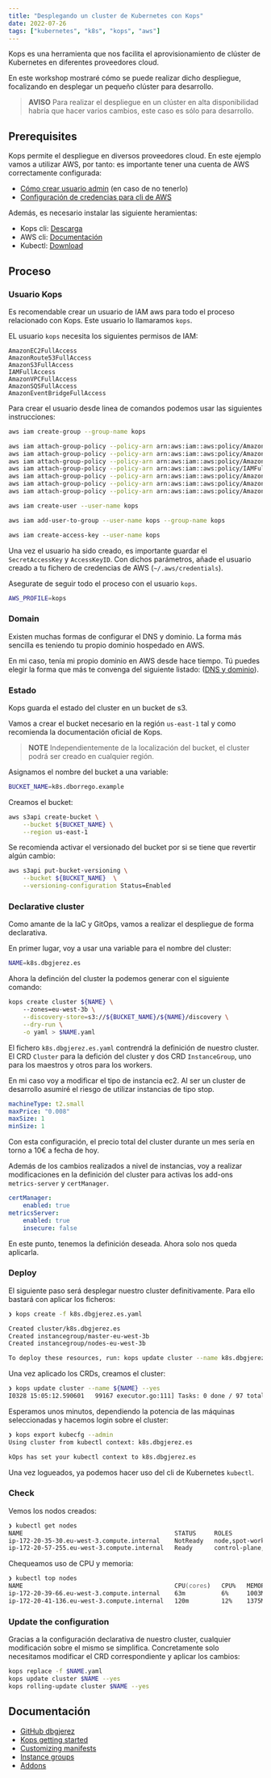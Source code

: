 ```yaml
---
title: "Desplegando un cluster de Kubernetes con Kops"
date: 2022-07-26
tags: ["kubernetes", "k8s", "kops", "aws"]
---
```

Kops es una herramienta que nos facilita el aprovisionamiento de clúster de Kubernetes en diferentes proveedores cloud. 

En este workshop mostraré cómo se puede realizar dicho despliegue, focalizando en desplegar un pequeño clúster para desarrollo. 
<!--more-->
> **AVISO** Para realizar el despliegue en un clúster en alta disponibilidad habría que hacer varios cambios, este caso es sólo para desarrollo.

## Prerequisites
Kops permite el despliegue en diversos proveedores cloud. En este ejemplo vamos a utilizar AWS, por tanto: es importante tener una cuenta de AWS correctamente configurada:

* [Cómo crear usuario admin](https://docs.aws.amazon.com/sdk-for-go/v1/developer-guide/configuring-sdk.html#specifying-credentials) (en caso de no tenerlo)
* [Configuración de credencias para cli de AWS](https://docs.aws.amazon.com/sdk-for-go/v1/developer-guide/configuring-sdk.html#specifying-credentials)

Además, es necesario instalar las siguiente heramientas:

* Kops cli: [Descarga](https://kops.sigs.k8s.io/getting_started/install/)
* AWS cli: [Documentación](https://aws.amazon.com/cli/)
* Kubectl: [Download](https://kubernetes.io/docs/tasks/tools/install-kubectl-linux/)

## Proceso

### Usuario Kops
Es recomendable crear un usuario de IAM aws para todo el proceso relacionado con Kops. Este usuario lo llamaramos ```kops```.

EL usuario ```kops``` necesita los siguientes permisos de IAM:

```properties
AmazonEC2FullAccess
AmazonRoute53FullAccess
AmazonS3FullAccess
IAMFullAccess
AmazonVPCFullAccess
AmazonSQSFullAccess
AmazonEventBridgeFullAccess
```

Para crear el usuario desde linea de comandos podemos usar las siguientes instrucciones: 

```zsh
aws iam create-group --group-name kops

aws iam attach-group-policy --policy-arn arn:aws:iam::aws:policy/AmazonEC2FullAccess --group-name kops
aws iam attach-group-policy --policy-arn arn:aws:iam::aws:policy/AmazonRoute53FullAccess --group-name kops
aws iam attach-group-policy --policy-arn arn:aws:iam::aws:policy/AmazonS3FullAccess --group-name kops
aws iam attach-group-policy --policy-arn arn:aws:iam::aws:policy/IAMFullAccess --group-name kops
aws iam attach-group-policy --policy-arn arn:aws:iam::aws:policy/AmazonVPCFullAccess --group-name kops
aws iam attach-group-policy --policy-arn arn:aws:iam::aws:policy/AmazonSQSFullAccess --group-name kops
aws iam attach-group-policy --policy-arn arn:aws:iam::aws:policy/AmazonEventBridgeFullAccess --group-name kops

aws iam create-user --user-name kops

aws iam add-user-to-group --user-name kops --group-name kops

aws iam create-access-key --user-name kops
```

Una vez el usuario ha sido creado, es importante guardar el  ```SecretAccessKey``` y ```AccessKeyID```. Con dichos parámetros, añade el usuario creado a tu fichero de credencias de AWS (```~/.aws/credentials```).

Asegurate de seguir todo el proceso con el usuario ```kops```.

```zsh
AWS_PROFILE=kops
```

### Domain
Existen muchas formas de configurar el DNS y dominio. La forma más sencilla es teniendo tu propio dominio hospedado en AWS. 

En mi caso, tenía mi propio dominio en AWS desde hace tiempo. Tú puedes elegir la forma que más te convenga del siguiente listado: ([DNS y dominio](https://kops.sigs.k8s.io/getting_started/aws/#configure-dns)).

### Estado
Kops guarda el estado del cluster en un bucket de s3.

Vamos a crear el bucket necesario en la región ```us-east-1``` tal y como recomienda la documentación oficial de Kops.

> **NOTE** Independientemente de la localización del bucket, el cluster podrá ser creado en cualquier región.

Asignamos el nombre del bucket a una variable: 

```zsh
BUCKET_NAME=k8s.dborrego.example
```

Creamos el bucket:

```zsh
aws s3api create-bucket \
    --bucket ${BUCKET_NAME} \
    --region us-east-1
```

Se recomienda activar el versionado del bucket por si se tiene que revertir algún cambio:

```zsh
aws s3api put-bucket-versioning \
    --bucket ${BUCKET_NAME}  \
    --versioning-configuration Status=Enabled
```

### Declarative cluster
Como amante de la IaC y GitOps, vamos a realizar el despliegue de forma declarativa. 

En primer lugar, voy a usar una variable para el nombre del cluster:

```zsh
NAME=k8s.dbgjerez.es
```

Ahora la definción del cluster la podemos generar con el siguiente comando: 

```zsh
kops create cluster ${NAME} \                   
    --zones=eu-west-3b \
    --discovery-store=s3://${BUCKET_NAME}/${NAME}/discovery \
    --dry-run \
    -o yaml > $NAME.yaml
```

El fichero ```k8s.dbgjerez.es.yaml``` contrendrá la definición de nuestro cluster. El CRD ```Cluster``` para la defición del cluster y dos CRD  ```InstanceGroup```, uno para los maestros y otros para los workers.

En mi caso voy a modificar el tipo de instancia ec2. Al ser un cluster de desarrollo asumiré el riesgo de utilizar instancias de tipo stop. 

```yaml
machineType: t2.small
maxPrice: "0.008"
maxSize: 1
minSize: 1
```

Con esta configuración, el precio total del cluster durante un mes sería en torno a 10€ a fecha de hoy.

Además de los cambios realizados a nivel de instancias, voy a realizar modificaciones en la definición del cluster para activas los add-ons ```metrics-server``` y ```certManager```. 

```yaml
certManager:
    enabled: true
metricsServer:
    enabled: true
    insecure: false
```

En este punto, tenemos la definición deseada. Ahora solo nos queda aplicarla. 

### Deploy

El siguiente paso será desplegar nuestro cluster definitivamente. Para ello bastará con aplicar los ficheros: 

```zsh
❯ kops create -f k8s.dbgjerez.es.yaml

Created cluster/k8s.dbgjerez.es
Created instancegroup/master-eu-west-3b
Created instancegroup/nodes-eu-west-3b

To deploy these resources, run: kops update cluster --name k8s.dbgjerez.es --yes
```

Una vez aplicado los CRDs, creamos el cluster: 

```zsh
❯ kops update cluster --name ${NAME} --yes
I0328 15:05:12.590601   99167 executor.go:111] Tasks: 0 done / 97 total; 49 can run
```

Esperamos unos minutos, dependiendo la potencia de las máquinas seleccionadas y hacemos login sobre el cluster:

```zsh
❯ kops export kubecfg --admin
Using cluster from kubectl context: k8s.dbgjerez.es

kOps has set your kubectl context to k8s.dbgjerez.es
```

Una vez logueados, ya podemos hacer uso del cli de Kubernetes ```kubectl```.

### Check

Vemos los nodos creados: 
```zsh
❯ kubectl get nodes
NAME                                          STATUS     ROLES                              AGE   VERSION
ip-172-20-35-30.eu-west-3.compute.internal    NotReady   node,spot-worker                   24s   v1.23.5
ip-172-20-57-255.eu-west-3.compute.internal   Ready      control-plane,master,spot-worker   97s   v1.23.5
```

Chequeamos uso de CPU y memoria:
```zsh
❯ kubectl top nodes
NAME                                          CPU(cores)   CPU%   MEMORY(bytes)   MEMORY%   
ip-172-20-39-66.eu-west-3.compute.internal    63m          6%     1003Mi          53%       
ip-172-20-41-136.eu-west-3.compute.internal   120m         12%    1375Mi          73%       
```

### Update the configuration
Gracias a la configuración declarativa de nuestro cluster, cualquier modificación sobre el mismo se simplifica. Concretamente solo necesitamos modificar el CRD correspondiente y aplicar los cambios: 

```zsh
kops replace -f $NAME.yaml
kops update cluster $NAME --yes
kops rolling-update cluster $NAME --yes
```

## Documentación
* [GitHub dbgjerez](https://github.com/dbgjerez/kops-aws)
* [Kops getting started](https://kops.sigs.k8s.io/getting_started/aws/)
* [Customizing manifests](https://kops.sigs.k8s.io/manifests_and_customizing_via_api/#using-a-manifest-to-manage-kops-clusters)
* [Instance groups](https://kops.sigs.k8s.io/tutorial/working-with-instancegroups/#converting-an-instance-group-to-use-spot-instances)
* [Addons](https://kops.sigs.k8s.io/addons/)